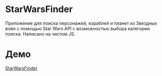 # StarWarsFinder
Приложение для поиска персонажей, кораблей и планет из Звездных войн с помощью Star Wars API с возможностью выбора категории поиска. Написано на чистом JS.

# Демо 
[StarWarsFinder](https://tamaradzhahparova.github.io/StarWarsFinder/)
